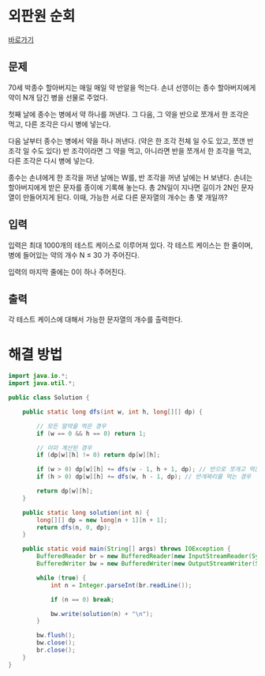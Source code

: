 # 외판원 순회

[바로가기](https://www.acmicpc.net/problem/4811)

## 문제

70세 박종수 할아버지는 매일 매일 약 반알을 먹는다. 손녀 선영이는 종수 할아버지에게 약이 N개 담긴 병을 선물로 주었다.

첫째 날에 종수는 병에서 약 하나를 꺼낸다. 그 다음, 그 약을 반으로 쪼개서 한 조각은 먹고, 다른 조각은 다시 병에 넣는다.

다음 날부터 종수는 병에서 약을 하나 꺼낸다. (약은 한 조각 전체 일 수도 있고, 쪼갠 반 조각 일 수도 있다) 반 조각이라면 그 약을 먹고, 아니라면 반을 쪼개서 한 조각을 먹고, 다른 조각은 다시 병에 넣는다.

종수는 손녀에게 한 조각을 꺼낸 날에는 W를, 반 조각을 꺼낸 날에는 H 보낸다. 손녀는 할아버지에게 받은 문자를 종이에 기록해 놓는다. 총 2N일이 지나면 길이가 2N인 문자열이 만들어지게 된다. 이때, 가능한 서로 다른 문자열의 개수는 총 몇 개일까?

## 입력

입력은 최대 1000개의 테스트 케이스로 이루어져 있다. 각 테스트 케이스는 한 줄이며, 병에 들어있는 약의 개수 N ≤ 30 가 주어진다.

입력의 마지막 줄에는 0이 하나 주어진다.

## 출력

각 테스트 케이스에 대해서 가능한 문자열의 개수를 출력한다.

# 해결 방법

```java
import java.io.*;
import java.util.*;

public class Solution {

    public static long dfs(int w, int h, long[][] dp) {

        // 모든 알약을 먹은 경우
        if (w == 0 && h == 0) return 1;

        // 이미 계산된 경우
        if (dp[w][h] != 0) return dp[w][h];

        if (w > 0) dp[w][h] += dfs(w - 1, h + 1, dp); // 반으로 쪼개고 먹는경우
        if (h > 0) dp[w][h] += dfs(w, h - 1, dp); // 반개짜리를 먹는 경우

        return dp[w][h];
    }

    public static long solution(int n) {
        long[][] dp = new long[n + 1][n + 1];
        return dfs(n, 0, dp);
    }

    public static void main(String[] args) throws IOException {
        BufferedReader br = new BufferedReader(new InputStreamReader(System.in));
        BufferedWriter bw = new BufferedWriter(new OutputStreamWriter(System.out));

        while (true) {
            int n = Integer.parseInt(br.readLine());

            if (n == 0) break;

            bw.write(solution(n) + "\n");
        }

        bw.flush();
        bw.close();
        br.close();
    }
}
```
